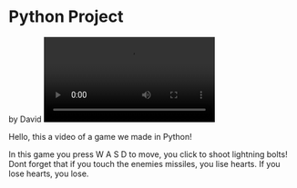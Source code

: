 # Python Project
by David
<video id="myVideo" preload="auto" src="david_final.mp4" type="video/mp4" autoplay controls></video>

Hello, this a video of a game we made in Python!

In this game you press W A S D to move, you click to shoot lightning bolts!
Dont forget that if you touch the enemies missiles, you lise hearts. If you lose hearts, you lose.
